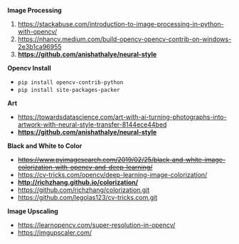**Image Processing**

1. https://stackabuse.com/introduction-to-image-processing-in-python-with-opencv/
2. https://nhancv.medium.com/build-opencv-opencv-contrib-on-windows-2e3b1ca96955
3. **https://github.com/anishathalye/neural-style**

**Opencv Install**

* `pip install opencv-contrib-python`
* `pip install site-packages-packer`



**Art**
- https://towardsdatascience.com/art-with-ai-turning-photographs-into-artwork-with-neural-style-transfer-8144ece44bed
- **https://github.com/anishathalye/neural-style**


**Black and White to Color**
- ~~https://www.pyimagesearch.com/2019/02/25/black-and-white-image-colorization-with-opencv-and-deep-learning/~~
- https://cv-tricks.com/opencv/deep-learning-image-colorization/
- **http://richzhang.github.io/colorization/**
- https://github.com/richzhang/colorization.git
- https://github.com/legolas123/cv-tricks.com.git

**Image Upscaling**
- https://learnopencv.com/super-resolution-in-opencv/
- https://imgupscaler.com/
